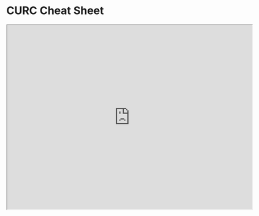 # CURC Cheat Sheet

<iframe src="https://drive.google.com/file/d/1PCOn54bdx2qBYyg1jBjSzWSaW70_lGoi/preview" width="640" height="480" allow="autoplay"></iframe>
